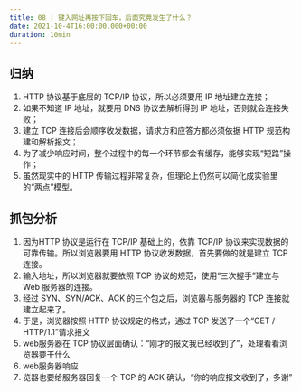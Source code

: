 ```yaml
---
title: 08 | 键入网址再按下回车，后面究竟发生了什么？
date: 2021-10-4T16:00:00.000+00:00
duration: 10min
---
```


## 归纳

1. HTTP 协议基于底层的 TCP/IP 协议，所以必须要用 IP 地址建立连接；
2. 如果不知道 IP 地址，就要用 DNS 协议去解析得到 IP 地址，否则就会连接失败；
3. 建立 TCP 连接后会顺序收发数据，请求方和应答方都必须依据 HTTP 规范构建和解析报文； 
4. 为了减少响应时间，整个过程中的每一个环节都会有缓存，能够实现“短路”操作；
5. 虽然现实中的 HTTP 传输过程非常复杂，但理论上仍然可以简化成实验里的“两点”模型。

## 抓包分析

1. 因为HTTP 协议是运行在 TCP/IP 基础上的，依靠 TCP/IP 协议来实现数据的可靠传输。所以浏览器要用 HTTP 协议收发数据，首先要做的就是建立 TCP 连接。
2. 输入地址，所以浏览器就要依照 TCP 协议的规范，使用“三次握手”建立与 Web 服务器的连接。
3. 经过 SYN、SYN/ACK、ACK 的三个包之后，浏览器与服务器的 TCP 连接就建立起来了。
4. 于是，浏览器按照 HTTP 协议规定的格式，通过 TCP 发送了一个“GET / HTTP/1.1”请求报文
5. web服务器在 TCP 协议层面确认：“刚才的报文我已经收到了”，处理看看浏览器要干什么
6. web服务器响应
7. 览器也要给服务器回复一个 TCP 的 ACK 确认，“你的响应报文收到了，多谢”